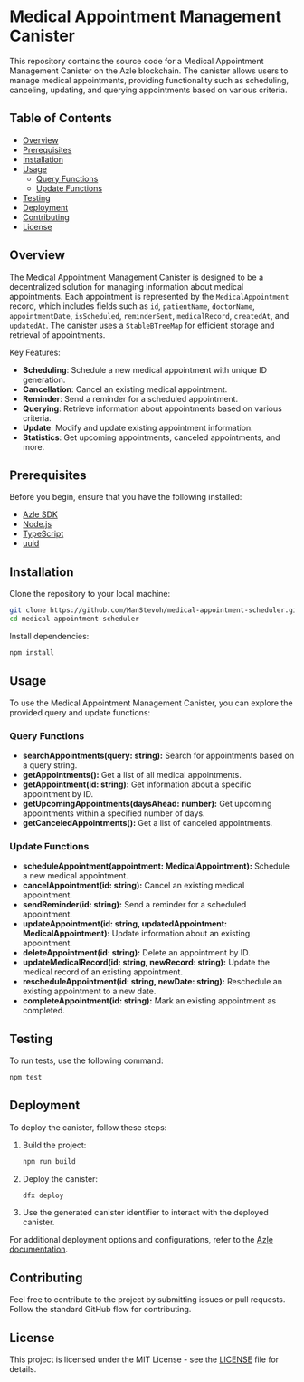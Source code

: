 # Medical Appointment Management Canister

This repository contains the source code for a Medical Appointment Management Canister on the Azle blockchain. The canister allows users to manage medical appointments, providing functionality such as scheduling, canceling, updating, and querying appointments based on various criteria.

## Table of Contents

- [Overview](#overview)
- [Prerequisites](#prerequisites)
- [Installation](#installation)
- [Usage](#usage)
  - [Query Functions](#query-functions)
  - [Update Functions](#update-functions)
- [Testing](#testing)
- [Deployment](#deployment)
- [Contributing](#contributing)
- [License](#license)

## Overview

The Medical Appointment Management Canister is designed to be a decentralized solution for managing information about medical appointments. Each appointment is represented by the `MedicalAppointment` record, which includes fields such as `id`, `patientName`, `doctorName`, `appointmentDate`, `isScheduled`, `reminderSent`, `medicalRecord`, `createdAt`, and `updatedAt`. The canister uses a `StableBTreeMap` for efficient storage and retrieval of appointments.

Key Features:

- **Scheduling**: Schedule a new medical appointment with unique ID generation.
- **Cancellation**: Cancel an existing medical appointment.
- **Reminder**: Send a reminder for a scheduled appointment.
- **Querying**: Retrieve information about appointments based on various criteria.
- **Update**: Modify and update existing appointment information.
- **Statistics**: Get upcoming appointments, canceled appointments, and more.

## Prerequisites

Before you begin, ensure that you have the following installed:

- [Azle SDK](https://docs.azle.io/getting-started/installation)
- [Node.js](https://nodejs.org/)
- [TypeScript](https://www.typescriptlang.org/)
- [uuid](https://www.npmjs.com/package/uuid)

## Installation

Clone the repository to your local machine:

```bash
git clone https://github.com/ManStevoh/medical-appointment-scheduler.git
cd medical-appointment-scheduler
```

Install dependencies:

```bash
npm install
```

## Usage

To use the Medical Appointment Management Canister, you can explore the provided query and update functions:

### Query Functions

- **searchAppointments(query: string):** Search for appointments based on a query string.
- **getAppointments():** Get a list of all medical appointments.
- **getAppointment(id: string):** Get information about a specific appointment by ID.
- **getUpcomingAppointments(daysAhead: number):** Get upcoming appointments within a specified number of days.
- **getCanceledAppointments():** Get a list of canceled appointments.

### Update Functions

- **scheduleAppointment(appointment: MedicalAppointment):** Schedule a new medical appointment.
- **cancelAppointment(id: string):** Cancel an existing medical appointment.
- **sendReminder(id: string):** Send a reminder for a scheduled appointment.
- **updateAppointment(id: string, updatedAppointment: MedicalAppointment):** Update information about an existing appointment.
- **deleteAppointment(id: string):** Delete an appointment by ID.
- **updateMedicalRecord(id: string, newRecord: string):** Update the medical record of an existing appointment.
- **rescheduleAppointment(id: string, newDate: string):** Reschedule an existing appointment to a new date.
- **completeAppointment(id: string):** Mark an existing appointment as completed.

## Testing

To run tests, use the following command:

```bash
npm test
```

## Deployment

To deploy the canister, follow these steps:

1. Build the project:

   ```bash
   npm run build
   ```

2. Deploy the canister:

   ```bash
   dfx deploy
   ```

3. Use the generated canister identifier to interact with the deployed canister.

For additional deployment options and configurations, refer to the [Azle documentation](https://docs.azle.io/).

## Contributing

Feel free to contribute to the project by submitting issues or pull requests. Follow the standard GitHub flow for contributing.

## License

This project is licensed under the MIT License - see the [LICENSE](LICENSE) file for details.